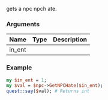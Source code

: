 gets a npc npch ate.
### Arguments
**Name**|**Type**|**Description**
:---|:---|:---
in_ent||

### Example

```perl
my $in_ent = 1;
my $val = $npc->GetNPCHate($in_ent);
quest::say($val); # Returns int
```